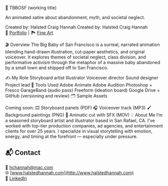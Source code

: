 🍼 TBBOSF (working title)

An animated satire about abandonment, myth, and societal neglect.

Created by: Halsted Craig Hannah
Created by: Halsted Craig Hannah  
🎨 [Portfolio](http://www.halstedhannah.com) | 🏞 [Fine Art](http://www.hchannah.com)


🎬 Overview
The Big Baby of San Francisco is a surreal, narrated animation blending hand-drawn illustration, cut-paper aesthetics, and original voiceover. It explores themes of societal neglect, class division, and performative activism through the metaphor of a massive baby abandoned by a small town and shipped off to San Francisco.

✍️ My Role
Storyboard artist
Illustrator
Voiceover director
Sound designer
Project lead
🧰 Tools Used
Adobe Animate
Adobe Audition
Photoshop + Fresco
GarageBand (audio pass)
Freeform (ideation board)
Google Drive + GitHub (versioning and review)
🗂 Sample Assets

Coming soon:
🎞 Storyboard panels (PDF)
🎧 Voiceover track (MP3)
🖌 Background paintings (PNG)
📄 Animatic cut with SFX (MOV)
💡 About Me
I’m a seasoned storyboard artist and illustrator based in San Rafael, CA. I’ve worked with top-tier production companies, ad agencies, and entertainment clients for over 25 years. I specialize in visual storytelling with emotion, energy, and timing at the forefront — especially under pressure.

## 📬 Contact  
📧 hchannah@mac.com  
🌐 [www.halstedhannah.com](http://www.halstedhannah.com)  
🔗 [LinkedIn](https://www.linkedin.com/in/halsted-craig-hannah-a1757b5/)
